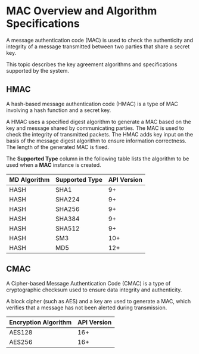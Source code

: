 # MAC Overview and Algorithm Specifications

A message authentication code (MAC) is used to check the authenticity and integrity of a message transmitted between two parties that share a secret key.

This topic describes the key agreement algorithms and specifications supported by the system.

## HMAC
A hash-based message authentication code (HMAC) is a type of MAC involving a hash function and a secret key.

A HMAC uses a specified digest algorithm to generate a MAC based on the key and message shared by communicating parties. The MAC is used to check the integrity of transmitted packets. The HMAC adds key input on the basis of the message digest algorithm to ensure information correctness. The length of the generated MAC is fixed.

The **Supported Type** column in the following table lists the algorithm to be used when a **MAC** instance is created.

| MD Algorithm| Supported Type| API Version| 
| -------- | -------- | -------- |
| HASH | SHA1 | 9+ | 
| HASH | SHA224 | 9+ | 
| HASH | SHA256 | 9+ | 
| HASH | SHA384 | 9+ | 
| HASH | SHA512 | 9+ | 
| HASH | SM3 | 10+ | 
| HASH | MD5 | 12+ | 

## CMAC

A Cipher-based Message Authentication Code (‌CMAC) is a type of cryptographic checksum used to ensure data integrity and authenticity.

A block cipher (such as AES) and a key are used to generate a MAC, which verifies that a message has not been alerted during transmission.

| Encryption Algorithm| API Version| 
| -------- | -------- |
| AES128 | 16+ |
| AES256 | 16+ |
